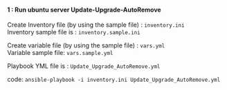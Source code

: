 

#### 1 : Run ubuntu server Update-Upgrade-AutoRemove

Create Inventory file (by using the sample file) : `inventory.ini` <br>
Inventory sample file is : `inventory.sample.ini` <br>

Create variable file (by using the sample file) : `vars.yml` <br>
Variable sample file: `vars.sample.yml` <br>

Playbook YML file is : `Update_Upgrade_AutoRemove.yml` <br>

code: `ansible-playbook -i inventory.ini Update_Upgrade_AutoRemove.yml`  <br>






